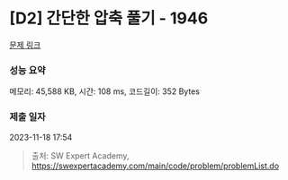 # [D2] 간단한 압축 풀기 - 1946 

[문제 링크](https://swexpertacademy.com/main/code/problem/problemDetail.do?contestProbId=AV5PmkDKAOMDFAUq) 

### 성능 요약

메모리: 45,588 KB, 시간: 108 ms, 코드길이: 352 Bytes

### 제출 일자

2023-11-18 17:54



> 출처: SW Expert Academy, https://swexpertacademy.com/main/code/problem/problemList.do